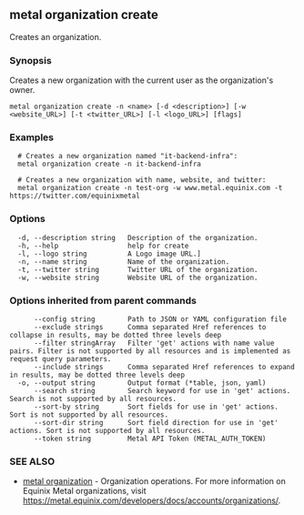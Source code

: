 ## metal organization create

Creates an organization.

### Synopsis

Creates a new organization with the current user as the organization's owner. 

```
metal organization create -n <name> [-d <description>] [-w <website_URL>] [-t <twitter_URL>] [-l <logo_URL>] [flags]
```

### Examples

```
  # Creates a new organization named "it-backend-infra": 
  metal organization create -n it-backend-infra
  
  # Creates a new organization with name, website, and twitter:
  metal organization create -n test-org -w www.metal.equinix.com -t https://twitter.com/equinixmetal 
```

### Options

```
  -d, --description string   Description of the organization.
  -h, --help                 help for create
  -l, --logo string          A Logo image URL.]
  -n, --name string          Name of the organization.
  -t, --twitter string       Twitter URL of the organization.
  -w, --website string       Website URL of the organization.
```

### Options inherited from parent commands

```
      --config string        Path to JSON or YAML configuration file
      --exclude strings      Comma separated Href references to collapse in results, may be dotted three levels deep
      --filter stringArray   Filter 'get' actions with name value pairs. Filter is not supported by all resources and is implemented as request query parameters.
      --include strings      Comma separated Href references to expand in results, may be dotted three levels deep
  -o, --output string        Output format (*table, json, yaml)
      --search string        Search keyword for use in 'get' actions. Search is not supported by all resources.
      --sort-by string       Sort fields for use in 'get' actions. Sort is not supported by all resources.
      --sort-dir string      Sort field direction for use in 'get' actions. Sort is not supported by all resources.
      --token string         Metal API Token (METAL_AUTH_TOKEN)
```

### SEE ALSO

* [metal organization](metal_organization.md)	 - Organization operations. For more information on Equinix Metal organizations, visit https://metal.equinix.com/developers/docs/accounts/organizations/.

